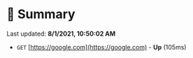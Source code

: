 # 📖 Summary
Last updated: **8/1/2021, 10:50:02 AM**

- `GET` [https://google.com](https://google.com) - **Up** (105ms)
